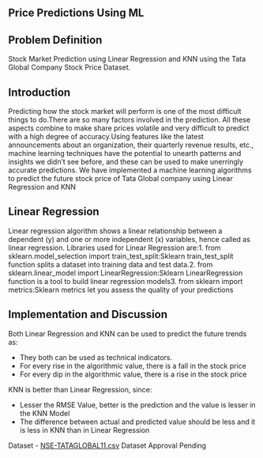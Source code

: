 ## Price Predictions Using ML 

<h2>Problem Definition</h2>
<p>Stock Market Prediction using Linear Regression and KNN using the Tata Global Company Stock Price Dataset. </p>

<h2>Introduction</h2>
<p>Predicting how the stock market will perform is one of the most difficult things to do.There are so many factors involved in the prediction. All these aspects combine to make share prices volatile and very difficult to predict with a high degree of accuracy.Using features like the latest announcements about an organization, their quarterly revenue results, etc., machine learning techniques have the potential to unearth patterns and insights we didn’t see before, and these can be used to make unerringly accurate predictions. We have implemented a machine learning algorithms to predict the future stock price of Tata Global company using Linear Regression and KNN</p>

<h2>Linear Regression</h2>
 Linear regression algorithm shows a linear relationship between a dependent (y) and one or more independent (x) variables, hence called as linear regression.  Libraries used for Linear Regression are:1. from sklearn.model_selection import train_test_split:Sklearn train_test_split function splits a dataset into training data and test data.2. from sklearn.linear_model import LinearRegression:Sklearn LinearRegression function is a tool to build linear regression models3. from sklearn import metrics:Sklearn metrics let you assess the quality of your predictions


<h2>Implementation and Discussion</h2>
Both Linear Regression and KNN can be used to predict the future trends as:
<ul>
<li>They both can be used as technical indicators. </li>
<li>For every rise in the algorithmic value, there is a fall in the stock price</li>
<li>For every dip in the algorithmic value, there is a rise in the stock price</li>
</ul>

KNN is better than Linear Regression, since:
<ul>
<li>Lesser the RMSE Value, better is the prediction and the value is lesser in the KNN Model</li>
<li>The difference between actual and predicted value should be less and it is less in KNN than in Linear Regression</li>
</ul>


Dataset - [NSE-TATAGLOBAL11.csv](https://github.com/ChintzRuparel/Price-Prediction-Using-ML/files/9728063/NSE-TATAGLOBAL11.csv)
Dataset Approval Pending 

